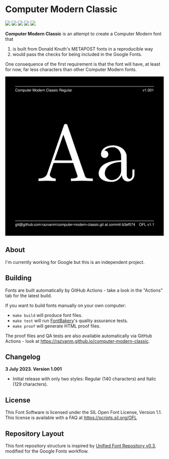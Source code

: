 # Computer Modern Classic

[![][Fontbakery]](https://razvanm.github.io/computer-modern-classic/fontbakery/fontbakery-report.html)
[![][Universal]](https://razvanm.github.io/computer-modern-classic/fontbakery/fontbakery-report.html)
[![][GF Profile]](https://razvanm.github.io/computer-modern-classic/fontbakery/fontbakery-report.html)
[![][Outline Correctness]](https://razvanm.github.io/computer-modern-classic/fontbakery/fontbakery-report.html)
[![][Shaping]](https://razvanm.github.io/computer-modern-classic/fontbakery/fontbakery-report.html)

[Fontbakery]: https://img.shields.io/endpoint?url=https%3A%2F%2Fraw.githubusercontent.com%2Frazvanm%2Fcomputer-modern-classic%2Fgh-pages%2Fbadges%2Foverall.json
[GF Profile]: https://img.shields.io/endpoint?url=https%3A%2F%2Fraw.githubusercontent.com%2Frazvanm%2Fcomputer-modern-classic%2Fgh-pages%2Fbadges%2FGoogleFonts.json
[Outline Correctness]: https://img.shields.io/endpoint?url=https%3A%2F%2Fraw.githubusercontent.com%2Frazvanm%2Fcomputer-modern-classic%2Fgh-pages%2Fbadges%2FOutlineCorrectnessChecks.json
[Shaping]: https://img.shields.io/endpoint?url=https%3A%2F%2Fraw.githubusercontent.com%2Frazvanm%2Fcomputer-modern-classic%2Fgh-pages%2Fbadges%2FShapingChecks.json
[Universal]: https://img.shields.io/endpoint?url=https%3A%2F%2Fraw.githubusercontent.com%2Frazvanm%2Fcomputer-modern-classic%2Fgh-pages%2Fbadges%2FUniversal.json

**Computer Modern Classic** is an attempt to create a Computer Modern font that

1. is built from Donald Knuth's METAPOST fonts in a reproducible way
2. would pass the checks for being included in the Google Fonts.

One consequence of the first requirement is that the font will have, at least
for now, far less characters than other Computer Modern fonts.

![Sample Image](documentation/image1.png)

## About

I'm currently working for Google but this is an independent project.

## Building

Fonts are built automatically by GitHub Actions - take a look in the "Actions"
tab for the latest build.

If you want to build fonts manually on your own computer:

* `make build` will produce font files.
* `make test` will run [FontBakery](https://github.com/googlefonts/fontbakery)'s
  quality assurance tests.
* `make proof` will generate HTML proof files.

The proof files and QA tests are also available automatically via GitHub
Actions - look at https://razvanm.github.io/computer-modern-classic.

## Changelog

**3 July 2023. Version 1.001**
- Initial release with only two styles: Regular (140 characters) and Italic (129
  characters).

## License

This Font Software is licensed under the SIL Open Font License, Version 1.1.
This license is available with a FAQ at
https://scripts.sil.org/OFL

## Repository Layout

This font repository structure is inspired by [Unified Font Repository
v0.3](https://github.com/unified-font-repository/Unified-Font-Repository),
modified for the Google Fonts workflow.
